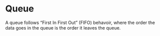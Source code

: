 # Queue

A queue follows “First In First Out” (FIFO) behavoir, where the order the data goes in the queue is the order it leaves the queue.